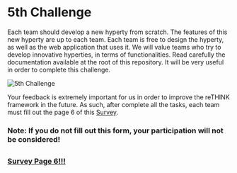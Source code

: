# 5th Challenge

Each team should develop a new hyperty from scratch. The features of this new hyperty are up to each team. Each team is free to design the hyperty, as well as the web application that uses it. We will value teams who try to develop innovative hyperties, in terms of functionalities. 
Read carefully the documentation available at the root of this repository. It will be very useful in order to complete this challenge.


![5th Challenge](https://github.com/BernardoMG/reTHINK-Beta-Tester-Event/blob/master/Figures/5-Challenge.jpg)


Your feedback is extremely important for us in order to improve the reTHINK framework in the future. As such, after complete all the tasks, each team must fill out the page 6 of this [Survey](https://docs.google.com/forms/d/e/1FAIpQLSeFt56Ura0zkTqg_VX9od_jBZtE3-2mt_urTFvxsoRuQ3uJRw/viewform). 

### Note: If you do not fill out this form, your participation will not be considered! 

##

### [Survey Page 6!!!](https://docs.google.com/forms/d/e/1FAIpQLSeFt56Ura0zkTqg_VX9od_jBZtE3-2mt_urTFvxsoRuQ3uJRw/viewform) 
